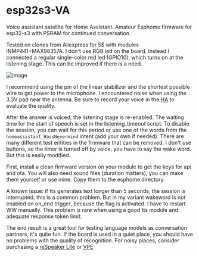# esp32s3-VA
Voice assistant satellite for Home Assistant.
Amateur Esphome firmware for esp32-s3 with PSRAM for continued conversation. 

Tested on clones from Aliexpress for 5$ with modules INMP441+MAX98357A. I don't use RGB led on the board, instead I connected a regular single-color red led (GPIO10), which turns on at the listening stage. This can be improved if there is a need.

![image](https://github.com/user-attachments/assets/f13fd72c-db80-42bf-bcf8-e0c01208010a)

I recommend using the pin of the linear stabilizer and the shortest possible wire to get power to the microphone. I encountered noise when using the 3.3V pad near the antenna. Be sure to record your voice in the [HA](https://www.home-assistant.io/voice_control/troubleshooting/#to-tweak-the-assist-audio-configuration-for-your-device) to evaluate the quality.

After the answer is voiced, the listening stage is re-enabled. The waiting time for the start of speech is set in the listening_timeout script. To disable the session, you can wait for this period or use one of the words from the `homeassistant_HassNevermind` intent (add your own if needed).
There are many different test entities in the firmware that can be removed. I don't use buttons, so the timer is turned off by voice, you have to say the wake word. But this is easily modified.

First, install a clean firmware version on your module to get the keys for api and ota. You will also need sound files (duration matters), you can make them yourself or use mine. Copy them to the esphome directory.


A known issue: if tts generates text longer than 5 seconds, the session is interrupted, this is a common problem. But in my variant wakeword is not enabled on on_end trigger, because the flag is activated. I have to restart WW manually. This problem is rare when using a good tts module and adequate response token limit.


The end result is a great tool for testing language models as conversation partners, it's quite fun. If the board is used in a quiet place, you should have no problems with the quality of recognition. For noisy places, consider purchasing a [reSpeaker Lite](https://github.com/formatBCE/Respeaker-Lite-ESPHome-integration) or [VPE](https://www.home-assistant.io/voice-pe/)
